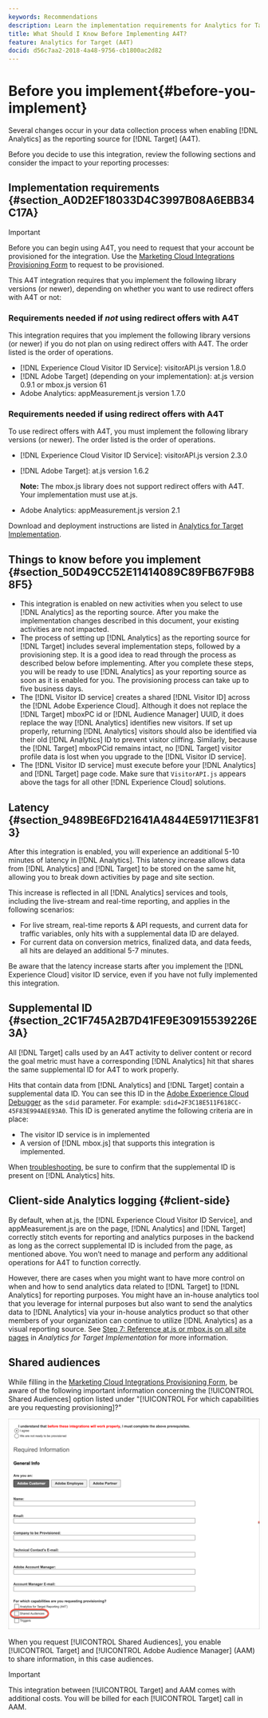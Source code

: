 ```yaml
---
keywords: Recommendations
description: Learn the implementation requirements for Analytics for Target (A4T) and what to consider before you implement this integration.
title: What Should I Know Before Implementing A4T?
feature: Analytics for Target (A4T)
docid: d56c7aa2-2018-4a48-9756-cb1800ac2d82
---
```


# Before you implement{#before-you-implement}

Several changes occur in your data collection process when enabling [!DNL Analytics] as the reporting source for [!DNL Target] (A4T).

Before you decide to use this integration, review the following sections and consider the impact to your reporting processes:

## Implementation requirements {#section_A0D2EF18033D4C3997B08A6EBB34C17A}

>[!IMPORTANT]
>
>Before you can begin using A4T, you need to request that your account be provisioned for the integration. Use the [Marketing Cloud Integrations Provisioning Form](https://www.adobe.com/go/audiences) to request to be provisioned.

This A4T integration requires that you implement the following library versions (or newer), depending on whether you want to use redirect offers with A4T or not:

### Requirements needed if *not* using redirect offers with A4T

This integration requires that you implement the following library versions (or newer) if you do not plan on using redirect offers with A4T. The order listed is the order of operations.

* [!DNL Experience Cloud Visitor ID Service]: visitorAPI.js version 1.8.0
* [!DNL Adobe Target] (depending on your implementation): at.js version 0.9.1 or mbox.js version 61
* Adobe Analytics: appMeasurement.js version 1.7.0

### Requirements needed if using redirect offers with A4T

To use redirect offers with A4T, you must implement the following library versions (or newer). The order listed is the order of operations.

* [!DNL Experience Cloud Visitor ID Service]: visitorAPI.js version 2.3.0
* [!DNL Adobe Target]: at.js version 1.6.2

  **Note:** The  mbox.js library does not support redirect offers with A4T. Your implementation must use at.js.

* Adobe Analytics: appMeasurement.js version 2.1

Download and deployment instructions are listed in [Analytics for Target Implementation](/help/c-integrating-target-with-mac/a4t/a4timplementation.md).

## Things to know before you implement {#section_50D49CC52E11414089C89FB67F9B88F5}

* This integration is enabled on new activities when you select to use [!DNL Analytics] as the reporting source. After you make the implementation changes described in this document, your existing activities are not impacted. 
* The process of setting up [!DNL Analytics] as the reporting source for [!DNL Target] includes several implementation steps, followed by a provisioning step. It is a good idea to read through the process as described below before implementing. After you complete these steps, you will be ready to use [!DNL Analytics] as your reporting source as soon as it is enabled for you. The provisioning process can take up to five business days. 
* The [!DNL Visitor ID service] creates a shared [!DNL Visitor ID] across the [!DNL Adobe Experience Cloud]. Although it does not replace the [!DNL Target] mboxPC id or [!DNL Audience Manager] UUID, it does replace the way [!DNL Analytics] identifies new visitors. If set up properly, returning [!DNL Analytics] visitors should also be identified via their old [!DNL Analytics] ID to prevent visitor cliffing. Similarly, because the [!DNL Target] mboxPCid remains intact, no [!DNL Target] visitor profile data is lost when you upgrade to the [!DNL Visitor ID service]. 
* The [!DNL Visitor ID service] must execute before your [!DNL Analytics] and [!DNL Target] page code. Make sure that `VisitorAPI.js` appears above the tags for all other [!DNL Experience Cloud] solutions.

## Latency {#section_9489BE6FD21641A4844E591711E3F813}

After this integration is enabled, you will experience an additional 5-10 minutes of latency in [!DNL Analytics]. This latency increase allows data from [!DNL Analytics] and [!DNL Target] to be stored on the same hit, allowing you to break down activities by page and site section.

This increase is reflected in all [!DNL Analytics] services and tools, including the live-stream and real-time reporting, and applies in the following scenarios:

* For live stream, real-time reports & API requests, and current data for traffic variables, only hits with a supplemental data ID are delayed. 
* For current data on conversion metrics, finalized data, and data feeds, all hits are delayed an additional 5-7 minutes.

Be aware that the latency increase starts after you implement the [!DNL Experience Cloud] visitor ID service, even if you have not fully implemented this integration.

## Supplemental ID {#section_2C1F745A2B7D41FE9E30915539226E3A}

All [!DNL Target] calls used by an A4T activity to deliver content or record the goal metric must have a corresponding [!DNL Analytics] hit that shares the same supplemental ID for A4T to work properly.

Hits that contain data from [!DNL Analytics] and [!DNL Target] contain a supplemental data ID. You can see this ID in the [Adobe Experience Cloud Debugger](https://experienceleague.adobe.com/docs/debugger/using/experience-cloud-debugger.html) as the `sdid` parameter. For example: `sdid=2F3C18E511F618CC-45F83E994AEE93A0`. This ID is generated anytime the following criteria are in place:

* The visitor ID service is in implemented 
* A version of [!DNL mbox.js] that supports this integration is implemented.

When [troubleshooting](/help/c-integrating-target-with-mac/a4t/c-a4t-troubleshooting/a4t-troubleshooting.md), be sure to confirm that the supplemental ID is present on [!DNL Analytics] hits.

## Client-side Analytics logging {#client-side}

By default, when at.js, the [!DNL Experience Cloud Visitor ID Service], and appMeasurement.js are on the page, [!DNL Analytics] and [!DNL Target] correctly stitch events for reporting and analytics purposes in the backend as long as the correct supplemental ID is included from the page, as mentioned above. You won’t need to manage and perform any additional operations for A4T to function correctly.

However, there are cases when you might want to have more control on when and how to send analytics data related to [!DNL Target] to [!DNL Analytics] for reporting purposes. You might have an in-house analytics tool that you leverage for internal purposes but also want to send the analytics data to [!DNL Analytics] via your in-house analytics product so that other members of your organization can continue to utilize [!DNL Analytics] as a visual reporting source. See [Step 7: Reference at.js or mbox.js on all site pages](/help/c-integrating-target-with-mac/a4t/a4timplementation.md#step7) in *Analytics for Target Implementation* for more information.

## Shared audiences

While filling in the [Marketing Cloud Integrations Provisioning Form](https://www.adobe.com/go/audiences), be aware of the following important information concerning the [!UICONTROL Shared Audiences] option listed under "[!UICONTROL For which capabilities are you requesting provisioning]?" 

![Request form](/help/c-integrating-target-with-mac/a4t/assets/request-form.png)

When you request [!UICONTROL Shared Audiences], you enable [!UICONTROL Target] and [!UICONTROL Adobe Audience Manager] (AAM) to share information, in this case audiences.

>[!IMPORTANT]
>
>This integration between [!UICONTROL Target] and AAM comes with additional costs. You will be billed for each [!UICONTROL Target] call in AAM.
